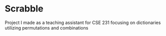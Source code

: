 # Scrabble
Project I made as a teaching assistant for CSE 231 focusing on dictionaries utilizing permutations and combinations
